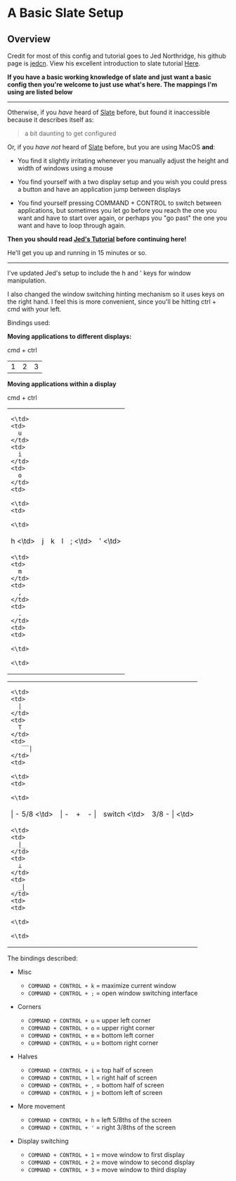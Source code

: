 # A Basic Slate Setup

## Overview
Credit for most of this config and tutorial goes to
Jed Northridge, his github page is [jedcn](https://github.com/jedcn).
View his excellent introduction to slate tutorial
[Here](https://github.com/jedcn/getting-started-with-slate).

**If you have a basic working knowledge of slate and just want a basic config then
you're welcome to just use what's here. The mappings I'm using are listed
below**

<hr></hr>

Otherwise, if you *have* heard of [Slate](https://github.com/jigish/slate)
before, but found it inaccessible because it describes itself as:

> a bit daunting to get configured

Or, if you *have not* heard of [Slate](https://github.com/jigish/slate)
before, but you are using MacOS **and**:

* You find it slightly irritating whenever you manually adjust the
  height and width of windows using a mouse

* You find yourself with a two display setup and you wish you could
  press a button and have an application jump between displays

* You find yourself pressing COMMAND + CONTROL to switch between
  applications, but sometimes you let go before you reach the one you
  want and have to start over again, or perhaps you "go past" the one
  you want and have to loop through again.

**Then you should read [Jed's Tutorial](https://github.com/jedcn/getting-started-with-slate) before continuing here!**

He'll get you up and running in 15 minutes or so.

<hr></hr>

I've updated Jed's setup to include the h and ' keys for window
manipulation. 

I also changed the window switching hinting mechanism 
so it uses keys on the right hand. I feel this is more convenient,
since you'll be hitting ctrl + cmd with your left. 

Bindings used:

**Moving applications to different displays:**

cmd + ctrl
<table>
  <tr>
    <td>
      1
    </td>
    <td>
      2
    </td>
    <td>
      3
    </td>
  </tr>
</table>

**Moving applications within a display**

cmd + ctrl
<table>
  <tr>
    <td>

    <\td>
    <td>
      u
    </td>
    <td>
      i
    </td>
    <td>
      o
    </td>
    <td>

    <\td>
    <td>

    <\td>
  </tr>
    <tr>
    <td>
      h
    <\td>
    <td>
      j
    </td>
    <td>
      k
    </td>
    <td>
      l
    </td>
    <td>
      ;
    <\td>
    <td>
      '
    <\td>
  </tr>
    <tr>
    <td>

    <\td>
    <td>
      m
    </td>
    <td>
      ,
    </td>
    <td>
      .
    </td>
    <td>
    <td>

    <\td>

    <\td>
  </tr>
</table>

<table>
  <tr>
    <td>

    <\td>
    <td>
      |
    </td>
    <td>
      T
    </td>
    <td>
       ̅ ̅ |
    </td>
    <td>

    <\td>
    <td>

    <\td>
  </tr>
    <tr>
    <td>
      | - 5/8
    <\td>
    <td>
      | -
    </td>
    <td>
      +
    </td>
    <td>
      - |
    </td>
    <td>
      switch
    <\td>
    <td>
      3/8 - |
    <\td>
  </tr>
    <tr>
    <td>

    <\td>
    <td>
      |_
    </td>
    <td>
      ⊥
    </td>
    <td>
      _|
    </td>
    <td>
    <td>

    <\td>

    <\td>
  </tr>
</table>

The bindings described:

* Misc
  * ```COMMAND + CONTROL + k``` = maximize current window
  * ```COMMAND + CONTROL + ;``` = open window switching interface

* Corners
  * ```COMMAND + CONTROL + u``` = upper left corner
  * ```COMMAND + CONTROL + o``` = upper right corner
  * ```COMMAND + CONTROL + m``` = bottom left corner
  * ```COMMAND + CONTROL + u``` = bottom right corner

* Halves
  * ```COMMAND + CONTROL + i``` = top half of screen
  * ```COMMAND + CONTROL + l``` = right half of screen
  * ```COMMAND + CONTROL + ,``` = bottom half of screen
  * ```COMMAND + CONTROL + j``` = bottom left of screen

* More movement
  * ```COMMAND + CONTROL + h``` = left 5/8ths of the screen
  * ```COMMAND + CONTROL + '``` = right 3/8ths of the screen

* Display switching
  * ```COMMAND + CONTROL + 1``` = move window to first display
  * ```COMMAND + CONTROL + 2``` = move window to second display
  * ```COMMAND + CONTROL + 3``` = move window to third display


